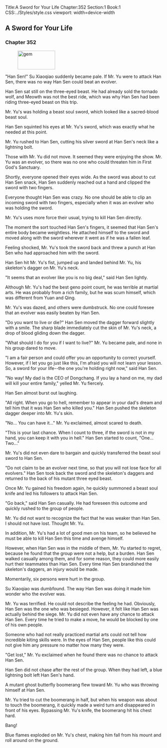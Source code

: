 Title:A Sword for Your Life 
Chapter:352 
Section:1 
Book:1 
CSS:../Styles/style.css 
viewport: width=device-width
  
## A Sword for Your Life
### Chapter 352 
<figure>
	<img src="../Images/gem.gif" alt="gem" id="gem" width="120" height="60" />
</figure>
  

  
  "Han Sen!" Su Xiaoqiao suddenly became pale. If Mr. Yu were to attack Han Sen, there was no way Han Sen could beat an evolver.

Han Sen sat still on the three-eyed beast. He had already sold the tornado wolf, and Meowth was not the best ride, which was why Han Sen had been riding three-eyed beast on this trip.

Mr. Yu's was holding a beast soul sword, which looked like a sacred-blood beast soul.

Han Sen squinted his eyes at Mr. Yu's sword, which was exactly what he needed at this point.

Mr. Yu rushed to Han Sen, cutting his silver sword at Han Sen's neck like a lightning bolt.

Those with Mr. Yu did not move. It seemed they were enjoying the show. Mr. Yu was an evolver, so there was no one who could threaten him in First God's Sanctuary.

Shortly, everyone opened their eyes wide. As the sword was about to cut Han Sen snack, Han Sen suddenly reached out a hand and clipped the sword with two fingers.

Everyone thought Han Sen was crazy. No one should be able to clip an incoming sword with two fingers, especially when it was an evolver who was holding the sword.

Mr. Yu's uses more force their usual, trying to kill Han Sen directly.

The moment the sort touched Han Sen's fingers, it seemed that Han Sen's entire body became weightless. He attached himself to the sword and moved along with the sword wherever it went as if he was a fallen leaf.

Feeling shocked, Mr. Yu's took the sword back and threw a punch at Han Sen who had approached him with the sword.

Han Sen hit Mr. Yu's fist, jumped up and landed behind Mr. Yu, his skeleton's dagger on Mr. Yu's neck.

"It seems that an evolver like you is no big deal," said Han Sen lightly.

Although Mr. Yu's had the best geno point count, he was terrible at martial arts. He was probably from a rich family, but he was scum himself, which was different from Yuan and Qing.

Mr. Yu's was dazed, and others were dumbstruck. No one could foresee that an evolver was easily beaten by Han Sen.

"Do you want to live or die?" Han Sen moved the dagger forward slightly with a smile. The sharp blade immediately cut the skin of Mr. Yu's neck, a drop of blood gliding down the dagger.

"What should I do for you if I want to live?" Mr. Yu became pale, and none in his group dared to move.

"I am a fair person and could offer you an opportunity to correct yourself. However, if I let you go just like this, I'm afraid you will not learn your lesson. So, a sword for your life--the one you're holding right now," said Han Sen.

"No way! My dad is the CEO of Dongchang. If you lay a hand on me, my dad will kill your entire family," yelled Mr. Yu fiercely.

Han Sen almost burst out laughing.

"All right. When you go to hell, remember to appear in your dad's dream and tell him that it was Han Sen who killed you." Han Sen pushed the skeleton dagger deeper into Mr. Yu's skin.

"No… You can have it…" Mr. Yu exclaimed, almost scared to death.

"This is your last chance. When I count to three, if the sword is not in my hand, you can keep it with you in hell." Han Sen started to count, "One… Two…"

Mr. Yu's did not even dare to bargain and quickly transferred the beast soul sword to Han Sen.

"Do not claim to be an evolver next time, so that you will not lose face for all evolvers." Han Sen took back the sword and the skeleton's daggers and returned to the back of his mutant three eyed beast.

Once Mr. Yu gained his freedom again, he quickly summoned a beast soul knife and led his followers to attack Han Sen.

"Go back," said Han Sen casually. He had foreseen this outcome and quickly rushed to the group of people.

Mr. Yu did not want to recognize the fact that he was weaker than Han Sen. I should not have lost. Thought Mr. Yu.

In addition, Mr. Yu's had a lot of good men on his team, so he believed he must be able to kill Han Sen this time and avenge himself.

However, when Han Sen was in the middle of them, Mr. Yu started to regret, because he found that the group were not a help, but a burden. Han Sen walked casually among them, and for some reason, they could more easily hurt their teammates than Han Sen. Every time Han Sen brandished the skeleton's daggers, an injury would be made.

Momentarily, six persons were hurt in the group.

Su Xiaoqiao was dumbfound. The way Han Sen was doing it made him wonder who the evolver was.

Mr. Yu was terrified. He could not describe the feeling he had. Obviously, Han Sen was the one who was besieged. However, it felt like Han Sen was actually behind the siege. Mr. Yu did not even have any chance to attack Han Sen. Every time he tried to make a move, he would be blocked by one of his own people.

Someone who had not really practiced martial arts could not tell how incredible kiting skills were. In the eyes of Han Sen, people like this could not give him any pressure no matter how many they were.

"Get lost," Mr. Yu exclaimed when he found there was no chance to attack Han Sen.

Han Sen did not chase after the rest of the group. When they had left, a blue lightning bolt left Han Sen's hand.

A mutant ghost butterfly boomerang flew toward Mr. Yu who was throwing himself at Han Sen.

Mr. Yu tried to cut the boomerang in half, but when his weapon was about to touch the boomerang, it quickly made a weird turn and disappeared in front of his eyes. Bypassing Mr. Yu's knife, the boomerang hit his chest hard.

Bang!

Blue flames exploded on Mr. Yu's chest, making him fall from his mount and roll around on the ground.
